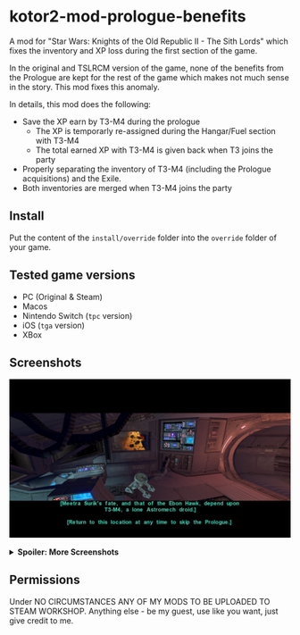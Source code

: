 # kotor2-mod-prologue-benefits

A mod for "Star Wars: Knights of the Old Republic II - The Sith Lords" 
which fixes the inventory and XP loss during the first section of the game.

In the original and TSLRCM version of the game, none of the benefits from
the Prologue are kept for the rest of the game which makes not much sense
in the story. This mod fixes this anomaly.

In details, this mod does the following:
- Save the XP earn by T3-M4 during the prologue
  - The XP is temporarly re-assigned during the Hangar/Fuel section with T3-M4
  - The total earned XP with T3-M4 is given back when T3 joins the party
- Properly separating the inventory of T3-M4 (including the Prologue acquisitions) and the Exile.
- Both inventories are merged when T3-M4 joins the party


## Install

Put the content of the `install/override` folder into the `override`
folder of your game.


## Tested game versions

- PC (Original & Steam)
- Macos
- Nintendo Switch (`tpc` version)
- iOS (`tga` version)
- XBox


## Screenshots

![2022080216135800-09283F1FC0B01C5416AE2622190758FC.jpg](img%2F2022080216135800-09283F1FC0B01C5416AE2622190758FC.jpg)

<details>
  <summary><b>Spoiler: More Screenshots</b></summary>

![2022090319065200-09283F1FC0B01C5416AE2622190758FC.jpg](img%2F2022090319065200-09283F1FC0B01C5416AE2622190758FC.jpg)
![6CE6E3D6-4488-4B5C-A3A8-1FB0FC93BB0D.jpeg](img%2F6CE6E3D6-4488-4B5C-A3A8-1FB0FC93BB0D.jpeg)

</details>

## Permissions

Under NO CIRCUMSTANCES ANY OF MY MODS TO BE UPLOADED TO STEAM WORKSHOP.
Anything else - be my guest, use like you want, just give credit to me.

